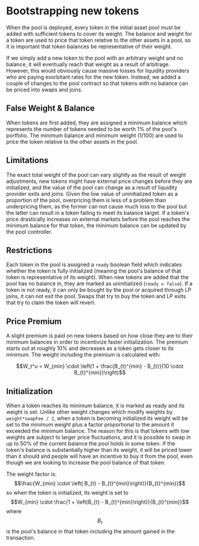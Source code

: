 # Bootstrapping new tokens

When the pool is deployed, every token in the initial asset pool must be added with sufficient tokens to cover its weight. The balance and weight for a token are used to price that token relative to the other assets in a pool, so it is important that token balances be representative of their weight.

If we simply add a new token to the pool with an arbitrary weight and no balance, it will eventually reach that weight as a result of arbitrage. However, this would obviously cause massive losses for liquidity providers who are paying exorbitant rates for the new token. Instead, we added a couple of changes to the pool contract so that tokens with no balance can be priced into swaps and joins.

## False Weight & Balance

When tokens are first added, they are assigned a minimum balance which represents the number of tokens needed to be worth 1% of the pool's portfolio. The minimum balance and minimum weight (1/100) are used to price the token relative to the other assets in the pool.

## Limitations

The exact total weight of the pool can vary slightly as the result of weight adjustments, new tokens might have external price changes before they are initialized, and the value of the pool can change as a result of liquidity provider exits and joins. Given the low value of uninitialized token as a proportion of the pool, overpricing them is less of a problem than underpricing them, as the former can not cause much loss to the pool but the latter can result in a token failing to meet its balance target. If a token's price drastically increases on external markets before the pool reaches the minimum balance for that token, the minimum balance can be updated by the pool controller.

## Restrictions

Each token in the pool is assigned a `ready` boolean field which indicates whether the token is fully initialized (meaning the pool's balance of that token is representative of its weight). When new tokens are added that the pool has no balance in, they are marked as uninitialized (`ready = false`). If a token is not ready, it can only be bought by the pool or acquired through LP joins, it can not exit the pool. Swaps that try to buy the token and LP exits that try to claim the token will revert.

## Price Premium

A slight premium is paid on new tokens based on how close they are to their minimum balances in order to incentivize faster initialization. The premium starts out at roughly 10% and decreases as a token gets closer to its minimum. The weight including the premium is calculated with:

$$W_t^u = W_{min} \cdot \left(1 + \frac{B_{t}^{min} - B_{t}}{10 \cdot B_{t}^{min}}\right)$$

## Initialization

When a token reaches its minimum balance, it is marked as ready and its weight is set. Unlike other weight changes which modify weights by `weight*swapFee / 2`, when a token is becoming initialized its weight will be set to the minimum weight plus a factor proportional to the amount it exceeded the minimum balance. The reason for this is that tokens with low weights are subject to larger price fluctuations, and it is possible to swap in up to 50% of the current balance the pool holds in some token. If the token's balance is substantially higher than its weight, it will be priced lower than it should and people will have an incentive to buy it from the pool, even though we are looking to increase the pool balance of that token.

The weight factor is: $$\frac{W_{min} \cdot \left( B_{t} - B_{t}^{min}\right)}{B_{t}^{min}}$$ so when the token is initialized, its weight is set to $$W_{min} \cdot \frac{1 + \left(B_{t} - B_{t}^{min}\right)}{B_{t}^{min}}$$ where $$B_{t}$$ is the pool's balance in that token including the amount gained in the transaction.
